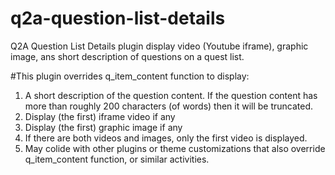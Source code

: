 # q2a-question-list-details
Q2A Question List Details plugin display video (Youtube iframe), graphic image, ans short description of questions on a quest list.

#This plugin overrides q_item_content function to display:

1. A short description of the question content. If the question content has more than roughly 200 characters (of words) then it will be truncated.
2. Display (the first) iframe video if any
3. Display (the first) graphic image if any
4. If there are both videos and images, only the first video is displayed.
5. May colide with other plugins or theme customizations that also override q_item_content function, or similar activities.
